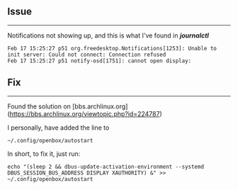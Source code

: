 ## Issue
-----------------
Notifications not showing up, and this is what I've found in ***journalctl***

```
Feb 17 15:25:27 p51 org.freedesktop.Notifications[1253]: Unable to init server: Could not connect: Connection refused
Feb 17 15:25:27 p51 notify-osd[1751]: cannot open display: 
```

## Fix
-----------------
Found the solution on [bbs.archlinux.org] (https://bbs.archlinux.org/viewtopic.php?id=224787)

I personally, have added the line to 
```
~/.config/openbox/autostart
```

In short, to fix it, just run:
```
echo "(sleep 2 && dbus-update-activation-environment --systemd DBUS_SESSION_BUS_ADDRESS DISPLAY XAUTHORITY) &" >> ~/.config/openbox/autostart
```
